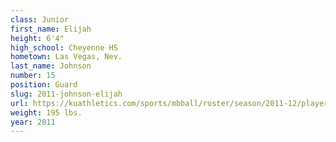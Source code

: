 ```yaml
---
class: Junior
first_name: Elijah
height: 6'4"
high_school: Cheyenne HS
hometown: Las Vegas, Nev.
last_name: Johnson
number: 15
position: Guard
slug: 2011-johnson-elijah
url: https://kuathletics.com/sports/mbball/roster/season/2011-12/player/elijah-johnson/
weight: 195 lbs.
year: 2011
---
```

